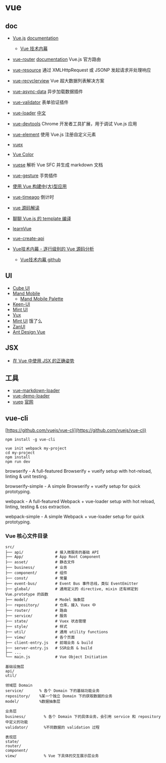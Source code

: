 # vue

## doc

- [Vue.js](https://github.com/vuejs/vue) [documentation](http://cn.vuejs.org/guide/)
  - [Vue 技术内幕](http://hcysun.me/vue-design/art/)
- [vue-router](https://github.com/vuejs/vue-router) [documentation](http://vuejs.github.io/vue-router/zh-cn/index.html) Vue.js 官方路由
- [vue-resource](https://github.com/vuejs/vue-resource) 通过 XMLHttpRequest 或 JSONP 发起请求并处理响应
- [vue-recyclerview](https://github.com/hilongjw/vue-recyclerview) Vue 超大数据列表解决方案
- [vue-async-data](https://github.com/vuejs/vue-async-data) 异步加载数据插件
- [vue-validator](https://github.com/vuejs/vue-validator) 表单验证插件
- [vue-loader](http://vuejs.github.io/vue-loader/) [中文](http://hq5544.github.io/vue-webpack/index.html)
- [vue-devtools](https://github.com/vuejs/vue-devtools) Chrome 开发者工具扩展，用于调试 Vue.js 应用
- [vue-element](https://github.com/vuejs/vue-element) 使用 Vue.js 注册自定义元素
- [vuex](http://vuejs.github.io/vuex/zh-cn/index.html)
- [Vue Color](https://github.com/xiaokaike/vue-color)
- [vuese](https://github.com/HcySunYang/vuese) 解析 Vue SFC 并生成 markdown 文档

- [vue-gesture](https://github.com/mlyknown/vue-gesture) 手势插件

- [使用 Vue 构建中(大)型应用](https://segmentfault.com/a/1190000004706690)

- [vue-timeago](https://github.com/egoist/vue-timeago) 倒计时

- [vue 源码解读](https://juejin.im/user/58f87ae844d9040069ca7507)
- [聊聊 Vue.js 的 template 编译](https://github.com/answershuto/learnVue)
- [learnVue](https://github.com/answershuto/learnVue)

- [vue-create-api](https://www.npmjs.com/package/vue-create-api)

- [Vue技术内幕 - 逐行级别的 Vue 源码分析](http://hcysun.me/vue-design/)
  - [Vue技术内幕 github](https://github.com/HcySunYang/vue-design)

## UI

- [Cube UI](https://didi.github.io/cube-ui/)
- [Mand Mobile](https://github.com/didi/mand-mobile)
  - [Mand Mobile Palette](https://mand-mobile.github.io/palette/#/home)
- [Keen-UI](https://github.com/JosephusPaye/keen-ui)
- [Mint UI](https://github.com/ElemeFE/mint-ui)
- [Vux](https://github.com/airyland/vux)
- [Mint UI](http://mint-ui.github.io/#!/zh-cn) 饿了么
- [ZanUI](https://www.youzanyun.com/zanui)
- [Ant Design Vue](https://github.com/vueComponent/ant-design-vue)

## JSX

- [在 Vue 中使用 JSX 的正确姿势](https://zhuanlan.zhihu.com/p/37920151)

## 工具

- [vue-markdown-loader](https://github.com/QingWei-Li/vue-markdown-loader)
- [vue-demo-loader](https://github.com/Jokcy/vue-demo-loader)
- [vuep](https://github.com/QingWei-Li/vuep/) [官网](https://cinwell.com/vuep)

## vue-cli

[https://github.com/vuejs/vue-cli](https://github.com/vuejs/vue-cli)

```shell
npm install -g vue-cli

vue init webpack my-project
cd my-project
npm install
npm run dev
```

browserify - A full-featured Browserify + vueify setup with hot-reload, linting & unit testing.

browserify-simple - A simple Browserify + vueify setup for quick prototyping.

webpack - A full-featured Webpack + vue-loader setup with hot reload, linting, testing & css extraction.

webpack-simple - A simple Webpack + vue-loader setup for quick prototyping.

### Vue 核心文件目录

```
src/
├── api/              # 接入微服务的基础 API
├── App/              # App Root Component
├── asset/            # 静态文件
├── business/         # 业务
├── component/        # 组件
├── const/            # 常量
├── event-bus/        # Event Bus 事件总线，类似 EventEmitter
├── global/           # 通用定义的 directive, mixin 还有绑定到 Vue.prototype 的函数
├── model/            # Model 抽象层
├── repository/       # 仓库，接入 Vuex 中
├── router/           # 路由
├── service/          # 服务
├── state/            # Vuex 状态管理
├── style/            # 样式
├── util/             # 通用 utility functions
├── view/             # 各个页面
├── client-entry.js   # 前端业务 & build
├── server-entry.js   # SSR业务 & build
├── ...
└── main.js           # Vue Object Initiation

基础设施层
api/
util/

领域层 Domain
service/       % 各个 Domain 下的基础功能业务
repository/    %某一个独立 Domain 下的获取数据的业务
model/         %数据抽象层

业务层
business/        % 各个 Domain 下的具体业务，会引用 service 和 repository 中定义的功能
validator/       %不同数据的 validation 过程

表现层
state/
router/
component/
view/            % Vue 下具体的交互展示层业务
```
